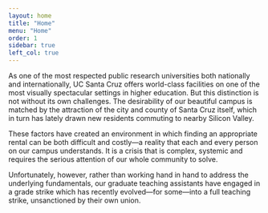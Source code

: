 ```yaml
---
layout: home
title: "Home"
menu: "Home"
order: 1
sidebar: true
left_col: true
---
```


As one of the most respected public research universities both nationally and internationally, UC Santa Cruz offers world-class facilities on one of the most visually spectacular settings in higher education.  But this distinction is not without its own challenges.  The desirability of our beautiful campus is matched by the attraction of the city and county of Santa Cruz itself, which in turn has lately drawn new residents commuting to nearby Silicon Valley. 

These factors have created an environment in which finding an appropriate rental can be both difficult and costly&mdash;a reality that each and every person on our campus understands.  It is a crisis that is complex, systemic and requires the serious attention of our whole community to solve.

Unfortunately, however, rather than working hand in hand to address the underlying fundamentals, our graduate teaching assistants have engaged in a grade strike which has recently evolved&mdash;for some&mdash;into a full teaching strike, unsanctioned by their own union.
